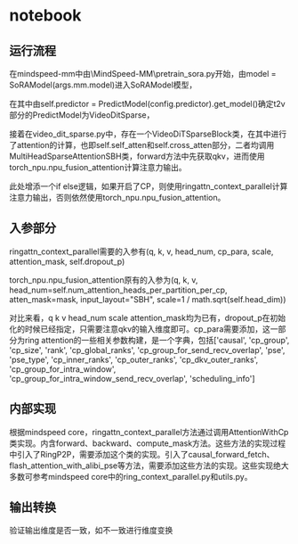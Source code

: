 # notebook
## 运行流程
在mindspeed-mm中由\MindSpeed-MM\pretrain_sora.py开始，由model = SoRAModel(args.mm.model)进入SoRAModel模型，

在其中由self.predictor = PredictModel(config.predictor).get_model()确定t2v部分的PredictModel为VideoDitSparse，

接着在video_dit_sparse.py中，存在一个VideoDiTSparseBlock类，在其中进行了attention的计算，也即self.self_atten和self.cross_atten部分，二者均调用MultiHeadSparseAttentionSBH类，forward方法中先获取qkv，进而使用torch_npu.npu_fusion_attention计算注意力输出。

此处增添一个if else逻辑，如果开启了CP，则使用ringattn_context_parallel计算注意力输出，否则依然使用torch_npu.npu_fusion_attention。
## 入参部分
ringattn_context_parallel需要的入参有(q, k, v, head_num, cp_para, scale, attention_mask, self.dropout_p)

torch_npu.npu_fusion_attention原有的入参为(q, k, v, head_num=self.num_attention_heads_per_partition_per_cp, atten_mask=mask, input_layout="SBH", scale=1 / math.sqrt(self.head_dim))

对比来看，q k v head_num scale attention_mask均为已有，dropout_p在初始化的时候已经指定，只需要注意qkv的输入维度即可。cp_para需要添加，这一部分为ring attention的一些相关参数构建，是一个字典，包括['causal', 'cp_group', 'cp_size', 'rank', 'cp_global_ranks', 'cp_group_for_send_recv_overlap', 'pse', 'pse_type', 'cp_inner_ranks', 'cp_outer_ranks', 'cp_dkv_outer_ranks', 'cp_group_for_intra_window', 'cp_group_for_intra_window_send_recv_overlap', 'scheduling_info']
## 内部实现
根据mindspeed core，ringattn_context_parallel方法通过调用AttentionWithCp类实现。内含forward、backward、compute_mask方法。这些方法的实现过程中引入了RingP2P，需要添加这个类的实现。引入了causal_forward_fetch、flash_attention_with_alibi_pse等方法，需要添加这些方法的实现。这些实现绝大多数可参考mindspeed core中的ring_context_parallel.py和utils.py。
## 输出转换
验证输出维度是否一致，如不一致进行维度变换













